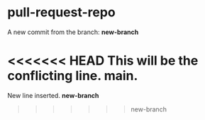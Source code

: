 # pull-request-repo

A new commit from the branch: **new-branch**

<<<<<<< HEAD
This will be the conflicting line. **main**.
=======
New line inserted. **new-branch**
>>>>>>> new-branch
